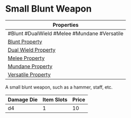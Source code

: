 # Small Blunt Weapon

| Properties                                                          |
| ------------------------------------------------------------------- |
| #Blunt #DualWield #Melee #Mundane #Versatile                        |
| [Blunt Property](../Weapon%20Properties/Blunt%20Property.md)             |
| [Dual Wield Property](../Weapon%20Properties/Dual%20Wield%20Property.md)   |
| [Melee Property](../Weapon%20Properties/Melee%20Property.md)             |
| [Mundane Property](../../../Material%20Properties/Mundane%20Property.md) |
| [Versatile Property](../Weapon%20Properties/Versatile%20Property.md)     |
A small blunt weapon, such as a hammer, staff, etc.

| Damage Die | Item Slots | Price |
| ---------- | ---------- | ----- |
| d4         | 1          | 10    |
